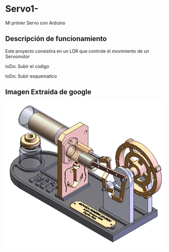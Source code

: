 # Servo1-
Mi primer Servo con Arduino

## Descripción de funcionamiento

Este proyecto consistira en un LDR que controle el movimiento de un Servomotor

toDo: Subir el codigo

toDo: Subir esquematico


## Imagen Extraida de google

![giphy](./giphy.gif)

